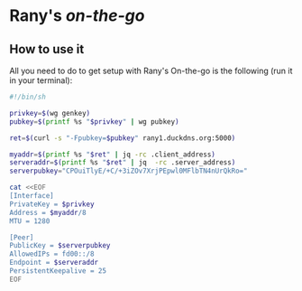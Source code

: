 Rany's _on-the-go_
====================

## How to use it

All you need to do to get setup with Rany's On-the-go is the following (run it in your terminal):

```bash
#!/bin/sh

privkey=$(wg genkey)
pubkey=$(printf %s "$privkey" | wg pubkey)

ret=$(curl -s "-Fpubkey=$pubkey" rany1.duckdns.org:5000)

myaddr=$(printf %s "$ret" | jq -rc .client_address)
serveraddr=$(printf %s "$ret" | jq  -rc .server_address)
serverpubkey="CPOuiTlyE/+C/+3iZOv7XrjPEpwl0MFlbTN4nUrQkRo="

cat <<EOF
[Interface]
PrivateKey = $privkey
Address = $myaddr/8
MTU = 1280

[Peer]
PublicKey = $serverpubkey
AllowedIPs = fd00::/8
Endpoint = $serveraddr
PersistentKeepalive = 25
EOF
```
